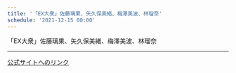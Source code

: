 ```yaml
---
title: '「EX大衆」佐藤璃果、矢久保美緒、梅澤美波、林瑠奈'
schedule: '2021-12-15 00:00'
---
```


<div id="detailBody"> <p>  「EX大衆」佐藤璃果、矢久保美緒、梅澤美波、林瑠奈 </p></div>

---
[公式サイトへのリンク]('http://www.nogizaka46.com/schedule/2021/12/064245.php?member=mio-yakubo&category=&monthly=202112')